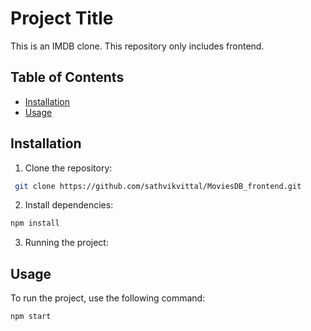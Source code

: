 # Project Title
This is an IMDB clone. This repository only includes frontend.

## Table of Contents
- [Installation](#installation)
- [Usage](#usage)


## Installation
1. Clone the repository:
```bash
 git clone https://github.com/sathvikvittal/MoviesDB_frontend.git
```

2. Install dependencies:
```bash
npm install
 ```

3. Running the project: 

## Usage
To run the project, use the following command:
```bash
npm start
```
